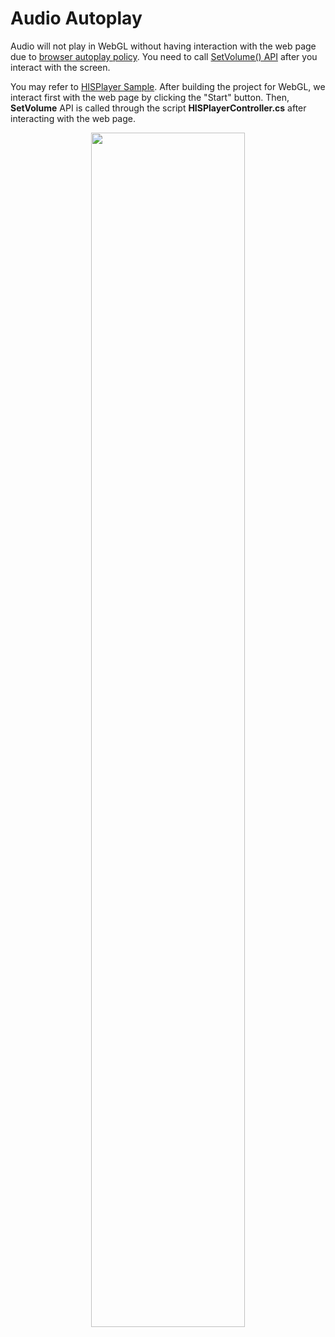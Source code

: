 # Audio Autoplay

Audio will not play in WebGL without having interaction with the web page due to [browser autoplay policy](https://developer.chrome.com/blog/autoplay/). 
You need to call [SetVolume() API](https://hisplayer.github.io/UnityWebGL-SDK/#/hisplayer-api?id=protected-void-setvolumeint-playerindex-float-volume) after you interact with the screen.

You may refer to [HISPlayer Sample](https://hisplayer.github.io/UnitySamples/#/hisplayer-sample). After building the project for WebGL, we interact first with the web page by clicking the "Start" button. 
Then, **SetVolume** API is called through the script **HISPlayerController.cs** after interacting with the web page.

<p align="center">
<img width="70%" src="https://github.com/HISPlayer/UnityWebGL-SDK/assets/32887298/e34becf1-6c3c-4213-99b5-70cde41e5dc4">
</p>


